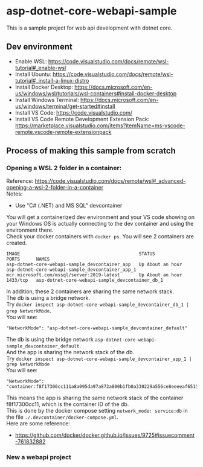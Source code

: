 # asp-dotnet-core-webapi-sample
This is a sample project for web api development with dotnet core.
## Dev environment
* Enable WSL: https://code.visualstudio.com/docs/remote/wsl-tutorial#_enable-wsl
* Install Ubuntu: https://code.visualstudio.com/docs/remote/wsl-tutorial#_install-a-linux-distro
* Install Docker Desktop: https://docs.microsoft.com/en-us/windows/wsl/tutorials/wsl-containers#install-docker-desktop
* Install Windows Terminal: https://docs.microsoft.com/en-us/windows/terminal/get-started#install
* Install VS Code: https://code.visualstudio.com/
* Install VS Code Remote Development Extension Pack: https://marketplace.visualstudio.com/items?itemName=ms-vscode-remote.vscode-remote-extensionpack
## Process of making this sample from scratch
### Opening a WSL 2 folder in a container: 
Reference: https://code.visualstudio.com/docs/remote/wsl#_advanced-opening-a-wsl-2-folder-in-a-container  
Notes:
* Use "C# (.NET) and MS SQL" devcontainer

You will get a containerized dev environment and your VS code showing on your Windows OS is actually connecting to the dev container and using the environment there.  
Check your docker containers with `docker ps`. You will see 2 containers are created.
```
IMAGE                                            STATUS             PORTS      NAMES
asp-dotnet-core-webapi-sample_devcontainer_app   Up About an hour              asp-dotnet-core-webapi-sample_devcontainer_app_1
mcr.microsoft.com/mssql/server:2019-latest       Up About an hour   1433/tcp   asp-dotnet-core-webapi-sample_devcontainer_db_1
```
In addition, these 2 containers are sharing the same network stack.  
The db is using a bridge network.  
Try `docker inspect asp-dotnet-core-webapi-sample_devcontainer_db_1 | grep NetworkMode`.  
You will see:
```
"NetworkMode": "asp-dotnet-core-webapi-sample_devcontainer_default"
```
The db is using the bridge network `asp-dotnet-core-webapi-sample_devcontainer_default`.  
And the app is sharing the network stack of the db.  
Try `docker inspect asp-dotnet-core-webapi-sample_devcontainer_app_1 | grep NetworkMode`  
You will see:
```
"NetworkMode": "container:f8f17300cc111a8a095da97a872a800b1fb0a330229a556ce8eeeeaf65155a58"
```
This means the app is sharing the same network stack of the container f8f17300cc11, which is the container ID of the db.  
This is done by the docker compose setting `network_mode: service:db` in the file `./.devcontainer/docker-compose.yml`.  
Here are some reference:
* https://github.com/docker/docker.github.io/issues/9725#issuecomment-761832882
### New a webapi project